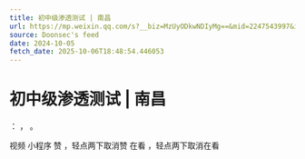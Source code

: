 ```yaml
---
title: 初中级渗透测试 | 南昌
url: https://mp.weixin.qq.com/s?__biz=MzUyODkwNDIyMg==&mid=2247543997&idx=2&sn=d132562cfcf297b469019066a42d16b4
source: Doonsec's feed
date: 2024-10-05
fetch_date: 2025-10-06T18:48:54.446053
---
```


# 初中级渗透测试 | 南昌

：
，
。

视频
小程序
赞
，轻点两下取消赞
在看
，轻点两下取消在看